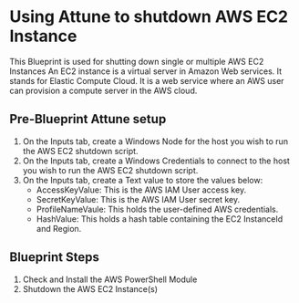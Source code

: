 # Using Attune to shutdown AWS EC2 Instance

This Blueprint is used for shutting down single or multiple AWS EC2 Instances
An EC2 instance is a virtual server in Amazon Web services.
It stands for Elastic Compute Cloud.
It is a web service where an AWS user can provision a compute server in the AWS cloud.

## Pre-Blueprint Attune setup

1. On the Inputs tab, create a Windows Node for the host you wish to run the AWS EC2 shutdown script.
1. On the Inputs tab, create a Windows Credentials to connect to the host you wish to run the AWS EC2 shutdown script.
1. On the Inputs tab, create a Text value to store the values below:
    - AccessKeyValue: This is the AWS IAM User access key.
    - SecretKeyValue: This is the AWS IAM User secret key.
    - ProfileNameVaule: This holds the user-defined AWS credentials.
    - HashValue: This holds a hash table containing the EC2 InstanceId and Region.

## Blueprint Steps

1. Check and Install the AWS PowerShell Module
1. Shutdown the AWS EC2 Instance(s)
